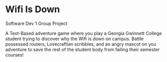 # Wifi Is Down
Software Dev 1 Group Project

A Text-Based adventure game where you play a Georgia Gwinnett College student 
trying to discover why the Wifi is down on campus.
Battle possessed routers, Lovecraftian scribbles, and an angry mascot on you adventure 
to save the rest of the student body from failing their semester courses!

